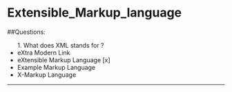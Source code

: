 # Extensible_Markup_language

##Questions:
<ul>
1. What does XML stands for ?
<li> eXtra Modern Link
<li> eXtensible Markup Language [x]
<li> Example Markup Language
<li> X-Markup Language
</ul>
<hr />
